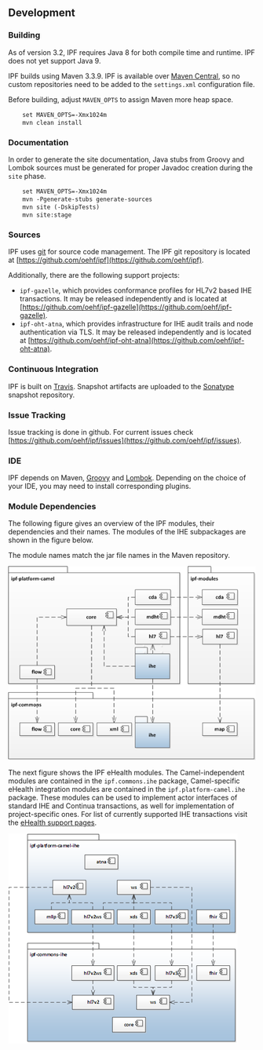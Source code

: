 ## Development

### Building

As of version 3.2, IPF requires Java 8 for both compile time and runtime.
IPF does not yet support Java 9.

IPF builds using Maven 3.3.9. IPF is available over [Maven Central], so no custom repositories need to
be added to the `settings.xml` configuration file.

Before building, adjust `MAVEN_OPTS` to assign Maven more heap space.

```
    set MAVEN_OPTS=-Xmx1024m
    mvn clean install
```

### Documentation

In order to generate the site documentation, Java stubs from Groovy and Lombok
sources must be generated for proper Javadoc creation during the `site` phase.

```
    set MAVEN_OPTS=-Xmx1024m
    mvn -Pgenerate-stubs generate-sources 
    mvn site (-DskipTests)
    mvn site:stage
```

### Sources

IPF uses [git](https://git-scm.com/) for source code management. The IPF git repository is located at
[https://github.com/oehf/ipf](https://github.com/oehf/ipf).

Additionally, there are the following support projects:

* `ipf-gazelle`, which provides conformance profiles for HL7v2 based IHE transactions.
It may be released independently and is located at [https://github.com/oehf/ipf-gazelle](https://github.com/oehf/ipf-gazelle).
* `ipf-oht-atna`, which provides infrastructure for IHE audit trails and node authentication via TLS.
It may be released independently and is located at [https://github.com/oehf/ipf-oht-atna](https://github.com/oehf/ipf-oht-atna).

### Continuous Integration

IPF is built on [Travis](https://travis-ci.org/oehf). Snapshot artifacts are uploaded to the 
[Sonatype](https://oss.sonatype.org/content/repositories/snapshots/org/openehealth/ipf/) snapshot repository.

### Issue Tracking

Issue tracking is done in github. For current issues check [https://github.com/oehf/ipf/issues](https://github.com/oehf/ipf/issues).

### IDE

IPF depends on Maven, [Groovy](https://www.groovy-lang.org/) and [Lombok](https://projectlombok.org/).
Depending on the choice of your IDE, you may need to install corresponding plugins.

### Module Dependencies

The following figure gives an overview of the IPF modules, their dependencies and their names.
The modules of the IHE subpackages are shown in the figure below.

The module names match the jar file names in the Maven repository.

![Dependencies](images/dependencies.png)

The next figure shows the IPF eHealth modules. The Camel-independent modules are contained in the `ipf.commons.ihe` package,
Camel-specific eHealth integration modules are contained in the `ipf.platform-camel.ihe` package.
These modules can be used to implement actor interfaces of standard IHE and Continua transactions, as well for implementation
of project-specific ones. For list of currently supported IHE transactions visit the [eHealth support pages].

![IHE Dependencies](images/dependencies-ihe.png)

[Maven Central]: https://search.maven.org
[eHealth support pages]: ../ipf-platform-camel-ihe/index.html